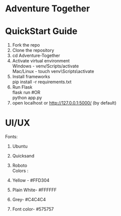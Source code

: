 # Adventure Together

# QuickStart Guide 

1. Fork the repo 
2. Clone the repository 
3. cd Adventure-Together 
4. Activate virtual environment <br> 
   Windows - venv/Scripts/activate <br>
   Mac/Linux - touch  venv\Scripts\activate 
5. Install frameworks <br>
   pip install -r requirements.txt 
6. Run Flask <br>
   flask run   #OR <br>
   python app.py
7. open localhost or http://127.0.0.1:5000/ (by default)

# UI/UX
Fonts:  
1. Ubuntu  
2. Quicksand 
3. Roboto <br>
Colors : <br>
1. Yellow - #FFD304 

                           
2. Plain White- #FFFFFF


3. Grey- #C4C4C4


4. Font color- #575757
